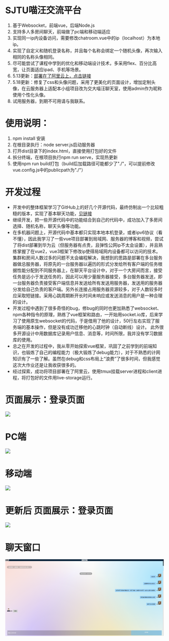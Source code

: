 #  SJTU喵汪交流平台
1.  基于Websocket，前端vue，后端Node.js
2.  支持多人多房间聊天，前端做了pc端和移动端适应
3.  实现同一ip内设备访问，需要修改chatroom.vue中的ip（localhost）为本地ip。
4.  实现了自定义和随机登录名称，并且每个名称会绑定一个随机头像，再次输入相同的名称头像相同。
5.  尽可能尝试了课程中学到的优化和移动端设计技术，多采用flex、百分比高宽，让页面适应ipad、手机等场景。
6.  5.13更新：[部署在了阿里云上，点击链接](http://47.107.111.88:8080/)
7.  5.18更新：修复了css和头像问题，采用了更美化的页面设计，增加定制头像，在云服务器上适配本小组项目改为交大喵汪聊天室，使用admin作为昵称使用个性化头像。
8.  试用服务器，到期不可用请与我联系。
# 使用说明：
1. npm install 安装
2. 在根目录执行：node server.js启动服务器
3. 打开dist目录下的index.html，直接使用打包好的文件
4. 拆分终端，在根项目执行npm run serve，实现热更新
5. 使用npm run build打包（build后加载路径可能都少了"./"，可以提前修改vue.config.js中的publicpath为"./"）

# 开发过程
* 开发中的整体框架学习了GitHub上的好几个开源代码，最终仿制出一个比较粗糙的版本，实现了基本聊天功能，[见链接](https://github.com/sjtuLLWWTT/Chatroom-vue)  
* 继续开发，把一些开源代码中的功能结合到自己的代码中，成功加入了多房间选择、随机名称，聊天头像等功能。  
* 在多机器问题上，开源代码中基本都只实现本地本机登录，或者ipv6协议（看不懂），因此我学习了一些vue项目部署到局域网、服务器的博客和视频，尝试了将dist部署到华为云（但服务器有点贵，且弹性公网ip不太会设置），并且熟练掌握了在vue2，vue3框架下修改ip使得局域网内设备都可以访问的技术。集群和房间人数过多的问题不太会编程解决，我想到的思路是部署在多台服务器做总服务器，将原先的一台服务器以遍历的形式分发给所有客户端的任务根据性能分配到不同服务器上，在聊天平台设计中，对于一个大房间而言，接受任务是远小于发送任务的，因此可以用少量服务器接受，多台服务器发送，即一台服务器负责接受客户端信息并发送给所有发送用服务器，发送用的服务器分发给自己负责的客户端。另外长连接占用服务器资源较多，对于人数较多时应采取短链接。采用心跳周期断开长时间未响应或发送消息的用户是一种合理的设计。
* 开发过程中遇到了很多奇怪的bug，修bug的同时也更加熟悉了websocket、npm各种指令的原理，熟练了vue框架和路由，一开始用socket.io库，后来学习了使用原生websocket的代码，于是借用了他的设计，50行左右实现了服务端的基本操作，但是没有成功迁移他的心跳时钟（自动断线）设计。  此外很多开源设计中用数据库记录用户信息、消息等，时间所限，我并没有学习数据库的使用。
* 总之在开发的过程中，我从零开始探索vue框架，巩固了之前学到的前端知识，也锻炼了自己的编程能力（极大锻炼了debug能力），对于不熟悉的计网知识有了一些了解。虽然在debug和css布局上“浪费”了很多时间，但我感觉这次大作业还是让我收获很多的。  
* 经过探索，成功将项目部署在了阿里云，使用tmux挂载server进程和client进程，将打包好的文件用live-storage运行。
# 页面展示：登录页面
![](https://github.com/sjtuLLWWTT/NISSE2022/blob/main/preview/pcfront.png)
# PC端
![](https://github.com/sjtuLLWWTT/NISSE2022/blob/main/preview/pcfront.png)
# 移动端
![](https://github.com/sjtuLLWWTT/NISSE2022/blob/main/preview/pcfront.png)
# 更新后 页面展示：登录页面
![](https://github.com/sjtuLLWWTT/NISSE2022/blob/main/preview/pcfrontt.png)
# 聊天窗口
![](./preview/聊天2.png)
